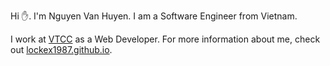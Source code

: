 Hi ✋. I'm Nguyen Van Huyen. I am a Software Engineer from Vietnam.

I work at [VTCC](https://vtcc.vn/) as a Web Developer. For more information about me,
check out [lockex1987.github.io](https://lockex1987.github.io/).

